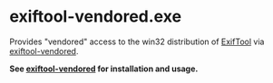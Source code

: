 # exiftool-vendored.exe

Provides "vendored" access to the win32 distribution of [ExifTool](http://www.sno.phy.queensu.ca/~phil/exiftool/) via 
[exiftool-vendored](https://github.com/mceachen/exiftool-vendored).

**See 
[exiftool-vendored](https://github.com/mceachen/exiftool-vendored) for installation and usage.**